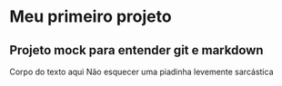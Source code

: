 # Meu primeiro projeto

## Projeto mock para entender git e markdown

Corpo do texto aqui
Não esquecer uma piadinha levemente sarcástica